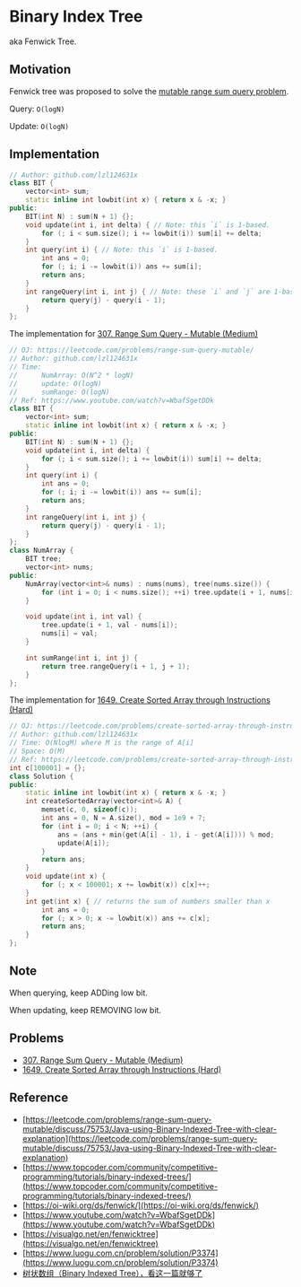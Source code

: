 # Binary Index Tree

aka Fenwick Tree.

## Motivation

Fenwick tree was proposed to solve the [mutable range sum query problem](https://leetcode.com/problems/range-sum-query-mutable/).

Query: `O(logN)`

Update: `O(logN)`

## Implementation

```cpp
// Author: github.com/lzl124631x
class BIT {
    vector<int> sum;
    static inline int lowbit(int x) { return x & -x; }
public:
    BIT(int N) : sum(N + 1) {};
    void update(int i, int delta) { // Note: this `i` is 1-based.
        for (; i < sum.size(); i += lowbit(i)) sum[i] += delta;
    }
    int query(int i) { // Note: this `i` is 1-based.
        int ans = 0;
        for (; i; i -= lowbit(i)) ans += sum[i];
        return ans;
    }
    int rangeQuery(int i, int j) { // Note: these `i` and `j` are 1-based.
        return query(j) - query(i - 1);
    }
};
```

The implementation for [307. Range Sum Query - Mutable \(Medium\)](https://leetcode.com/problems/range-sum-query-mutable/)

```cpp
// OJ: https://leetcode.com/problems/range-sum-query-mutable/
// Author: github.com/lzl124631x
// Time: 
//      NumArray: O(N^2 * logN)
//      update: O(logN)
//      sumRange: O(logN)
// Ref: https://www.youtube.com/watch?v=WbafSgetDDk
class BIT {
    vector<int> sum;
    static inline int lowbit(int x) { return x & -x; }
public:
    BIT(int N) : sum(N + 1) {};
    void update(int i, int delta) {
        for (; i < sum.size(); i += lowbit(i)) sum[i] += delta;
    }
    int query(int i) {
        int ans = 0;
        for (; i; i -= lowbit(i)) ans += sum[i];
        return ans;
    }
    int rangeQuery(int i, int j) {
        return query(j) - query(i - 1);
    }
};
class NumArray {
    BIT tree;
    vector<int> nums;
public:
    NumArray(vector<int>& nums) : nums(nums), tree(nums.size()) {
        for (int i = 0; i < nums.size(); ++i) tree.update(i + 1, nums[i]);
    }

    void update(int i, int val) {
        tree.update(i + 1, val - nums[i]);
        nums[i] = val;
    }

    int sumRange(int i, int j) {
        return tree.rangeQuery(i + 1, j + 1);
    }
};
```

The implementation for [1649. Create Sorted Array through Instructions (Hard)](https://leetcode.com/problems/create-sorted-array-through-instructions/)

```cpp
// OJ: https://leetcode.com/problems/create-sorted-array-through-instructions/
// Author: github.com/lzl124631x
// Time: O(NlogM) where M is the range of A[i]
// Space: O(M)
// Ref: https://leetcode.com/problems/create-sorted-array-through-instructions/discuss/927531/JavaC%2B%2BPython-Binary-Indexed-Tree
int c[100001] = {};
class Solution {
public:
    static inline int lowbit(int x) { return x & -x; }
    int createSortedArray(vector<int>& A) {
        memset(c, 0, sizeof(c));
        int ans = 0, N = A.size(), mod = 1e9 + 7;
        for (int i = 0; i < N; ++i) {
            ans = (ans + min(get(A[i] - 1), i - get(A[i]))) % mod;
            update(A[i]);
        }
        return ans;
    }
    void update(int x) {
        for (; x < 100001; x += lowbit(x)) c[x]++;
    }
    int get(int x) { // returns the sum of numbers smaller than x
        int ans = 0;
        for (; x > 0; x -= lowbit(x)) ans += c[x];
        return ans;
    }
};
```

## Note

When querying, keep ADDing low bit.

When updating, keep REMOVING low bit.

## Problems

* [307. Range Sum Query - Mutable \(Medium\)](https://leetcode.com/problems/range-sum-query-mutable/)
* [1649. Create Sorted Array through Instructions (Hard)](https://leetcode.com/problems/create-sorted-array-through-instructions/)

## Reference

* [https://leetcode.com/problems/range-sum-query-mutable/discuss/75753/Java-using-Binary-Indexed-Tree-with-clear-explanation](https://leetcode.com/problems/range-sum-query-mutable/discuss/75753/Java-using-Binary-Indexed-Tree-with-clear-explanation)
* [https://www.topcoder.com/community/competitive-programming/tutorials/binary-indexed-trees/](https://www.topcoder.com/community/competitive-programming/tutorials/binary-indexed-trees/)
* [https://oi-wiki.org/ds/fenwick/](https://oi-wiki.org/ds/fenwick/)
* [https://www.youtube.com/watch?v=WbafSgetDDk](https://www.youtube.com/watch?v=WbafSgetDDk)
* [https://visualgo.net/en/fenwicktree](https://visualgo.net/en/fenwicktree)
* [https://www.luogu.com.cn/problem/solution/P3374](https://www.luogu.com.cn/problem/solution/P3374)
* [树状数组（Binary Indexed Tree），看这一篇就够了](https://blog.csdn.net/Yaokai_AssultMaster/article/details/79492190)